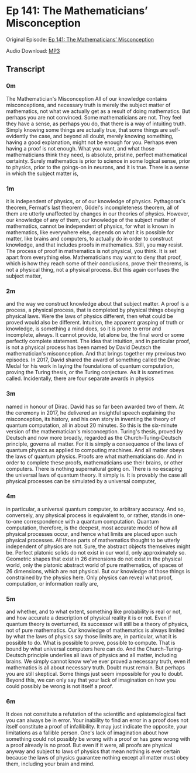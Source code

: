 # Ep 141: The Mathematicians’ Misconception

Original Episode: [Ep 141: The Mathematicians’ Misconception](https://www.podbean.com/site/EpisodeDownload/PB12B7A22X4RDJ)

Audio Download: [MP3](https://mcdn.podbean.com/mf/download/6fdmmi/The_mathematician_s_misconception_podcast76qt3.mp3)

## Transcript

### 0m

The Mathematician's Misconception All of our knowledge contains misconceptions, and necessary truth is merely the subject matter of mathematics, not what we actually get as a result of doing mathematics. But perhaps you are not convinced. Some mathematicians are not. They feel they have a sense, as perhaps you do, that there is a way of intuiting truth. Simply knowing some things are actually true, that some things are self-evidently the case, and beyond all doubt, merely knowing something, having a good explanation, might not be enough for you. Perhaps even having a proof is not enough. What you want, and what those mathematicians think they need, is absolute, pristine, perfect mathematical certainty. Surely mathematics is prior to science in some logical sense, prior to physics, prior to the goings-on in neurons, and it is true. There is a sense in which the subject matter is,

### 1m

it is independent of physics, or of our knowledge of physics. Pythagoras's theorem, Fermat's last theorem, Gödel's incompleteness theorem, all of them are utterly unaffected by changes in our theories of physics. However, our knowledge of any of them, our knowledge of the subject matter of mathematics, cannot be independent of physics, for what is known in mathematics, like everywhere else, depends on what it is possible for matter, like brains and computers, to actually do in order to construct knowledge, and that includes proofs in mathematics. Still, you may resist. The process of proof in mathematics is not physical, you think. It is set apart from everything else. Mathematicians may want to deny that proof, which is how they reach some of their conclusions, prove their theorems, is not a physical thing, not a physical process. But this again confuses the subject matter,

### 2m

and the way we construct knowledge about that subject matter. A proof is a process, a physical process, that is completed by physical things obeying physical laws. Were the laws of physics different, then what could be proved would also be different. Intuition, the apparent grasping of truth or knowledge, is something a mind does, so it is prone to error and incomplete, always. It cannot provide, let alone be, the final word or some perfectly complete statement. The idea that intuition, and in particular proof, is not a physical process has been named by David Deutsch the mathematician's misconception. And that brings together my previous two episodes. In 2017, David shared the award of something called the Dirac Medal for his work in laying the foundations of quantum computation, proving the Turing thesis, or the Turing conjecture. As it is sometimes called. Incidentally, there are four separate awards in physics

### 3m

named in honour of Dirac. David has so far been awarded two of them. At the ceremony in 2017, he delivered an insightful speech explaining the misconception, its history, and his own story in inventing the theory of quantum computation, all in about 20 minutes. So this is the six-minute version of the mathematician's misconception. Turing's thesis, proved by Deutsch and now more broadly, regarded as the Church-Turing-Deutsch principle, governs all matter. For it is simply a consequence of the laws of quantum physics as applied to computing machines. And all matter obeys the laws of quantum physics. Proofs are what mathematicians do. And in order to complete these proofs, mathematicians use their brains, or other computers. There is nothing supernatural going on. There is no escaping the universal laws of quantum theory. It simply is. It is provably the case all physical processes can be simulated by a universal computer,

### 4m

in particular, a universal quantum computer, to arbitrary accuracy. And so, conversely, any physical process is equivalent to, or rather, stands in one-to-one correspondence with a quantum computation. Quantum computation, therefore, is the deepest, most accurate model of how all physical processes occur, and hence what limits are placed upon such physical processes. All those parts of mathematics thought to be utterly independent of physics are not. Sure, the abstract objects themselves might be. Perfect platonic solids do not exist in our world, only approximately so. Geometric shapes that exist in 26 dimensions do not exist in the physical world, only the platonic abstract world of pure mathematics, of spaces of 26 dimensions, which are not physical. But our knowledge of those things is constrained by the physics here. Only physics can reveal what proof, computation, or information really are,

### 5m

and whether, and to what extent, something like probability is real or not, and how accurate a description of physical reality it is or not. Even if quantum theory is overturned, its successor will still be a theory of physics, not of pure mathematics. Our knowledge of mathematics is always limited by what the laws of physics say those limits are, in particular, what it is possible to do. What is possible to prove, possible to compute. That is bound by what universal computers here can do. And the Church-Turing-Deutsch principle underlies all laws of physics and all matter, including brains. We simply cannot know we've ever proved a necessary truth, even if mathematics is all about necessary truth. Doubt must remain. But perhaps you are still skeptical. Some things just seem impossible for you to doubt. Beyond this, we can only say that your lack of imagination on how you could possibly be wrong is not itself a proof.

### 6m

It does not constitute a refutation of the scientific and epistemological fact you can always be in error. Your inability to find an error in a proof does not itself constitute a proof of infallibility. It may just indicate the opposite, your limitations as a fallible person. One's lack of imagination about how something could not possibly be wrong with a proof or has gone wrong with a proof already is no proof. But even if it were, all proofs are physical anyway and subject to laws of physics that mean nothing is ever certain because the laws of physics guarantee nothing except all matter must obey them, including your brain and mind.

